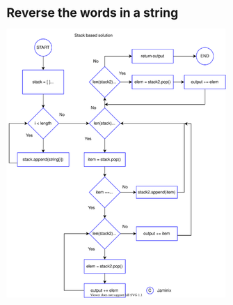 # Reverse the words in a string

<p align="center">
  <img src="https://github.com/jaminyah/drawio/blob/master/img/str/reverse_string.svg" alt="flowchart" /> 
</p>